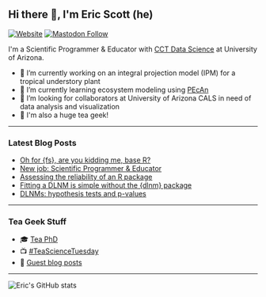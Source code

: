 ## Hi there 👋, I'm Eric Scott (he)

[![Website](https://img.shields.io/website?label=ericrscott.com&url=https%3A%2F%2Fwww.ericrscott.com%2F)](https://www.ericrscott.com/)
[![Mastodon Follow](https://img.shields.io/mastodon/follow/109320619859707839?domain=https%3A%2F%2Ffosstodon.org&style=social)](https://fosstodon.org/@LeafyEricScott)

I'm a Scientific Programmer & Educator with [CCT Data Science](https://github.com/cct-datascience) at University of Arizona.

- 🔭 I’m currently working on an integral projection model (IPM) for a tropical understory plant
- 🌱 I’m currently learning ecosystem modeling using [PEcAn](https://github.com/PecanProject/pecan)
- 👯 I’m looking for collaborators at University of Arizona CALS in need of data analysis and visualization
- 🍵 I'm also a huge tea geek!

--------------------

### Latest Blog Posts

<!-- BLOG-POST-LIST:START -->
- [Oh for {fs}, are you kidding me, base R?](https://www.ericrscott.com/post/2023-01-04-list-files/)
- [New job: Scientific Programmer &amp; Educator](https://www.ericrscott.com/post/2022-05-17-new-job/)
- [Assessing the reliability of an R package](https://www.ericrscott.com/post/2021-10-27-assessing-the-reliability-of-an-r-package/)
- [Fitting a DLNM is simple without the {dlnm} package](https://www.ericrscott.com/post/2021-02-08-tensor-product-dlnm/)
- [DLNMs: hypothesis tests and p-values](https://www.ericrscott.com/post/dlnm-p-values/)
<!-- BLOG-POST-LIST:END -->

--------------------

### Tea Geek Stuff

- 🎓 [Tea PhD](https://www.ericrscott.com/project/climate-leafhopper-quality/)
- 📺 [#TeaScienceTuesday](https://youtube.com/playlist?list=PLtlw9R1NVcT4FtL9LfTtcjdzuiBwkoMus)
- 📰 [Guest blog posts](http://www.teageek.net/blog/author/aariqscott/)

--------------------
![Eric's GitHub stats](https://github-readme-stats.vercel.app/api?username=Aariq&show_icons=true)

